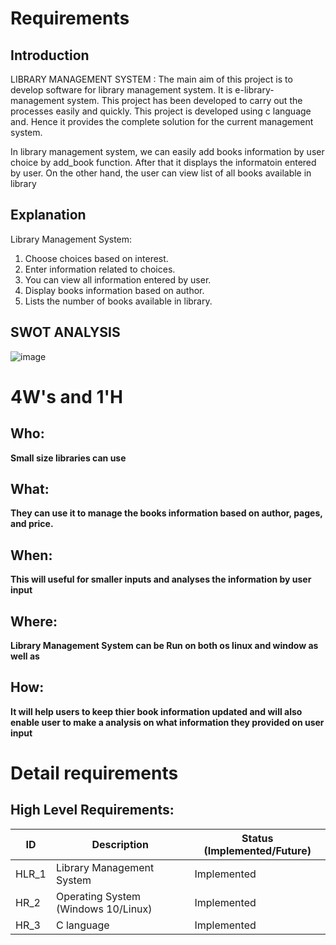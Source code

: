 # Requirements
## Introduction
LIBRARY MANAGEMENT SYSTEM : The main aim of this project is to develop software for library management system. It is e-library-management system. This project has been developed to carry out the processes easily and quickly. This project is developed using c language and. Hence it provides the complete solution for the current management system.

In library management system, we can easily add books information by user choice by add_book function. After that it displays the informatoin entered by user. On the other hand, the user can view list of all books available in library


## Explanation
Library Management System:
1. Choose choices based on interest.
2. Enter information related to choices.
3. You can view all information entered by user.
4. Display books information based on author.
5. Lists the number of books available in library.

## SWOT ANALYSIS
![image](https://user-images.githubusercontent.com/77241236/124744047-f5830100-df3b-11eb-9ec1-b8a0c44c20a7.png)


# 4W&#39;s and 1&#39;H

## Who:

**Small size libraries can use**

## What:

**They can use it to manage the books information based on author, pages, and price.**

## When:

**This will useful for smaller inputs and analyses the information by user input**

## Where:

**Library Management System can be Run on both os linux and window as well as**

## How:

**It will help users to keep thier book information updated and will also enable user to make a analysis on what information they provided on user input**

# Detail requirements
## High Level Requirements:

ID | Description | Status (Implemented/Future)
|---|---|---|
 HLR_1|	Library Management System |	Implemented
 |HR_2|Operating System (Windows 10/Linux)       |Implemented            |
|HR_3|C language            |Implemented|
